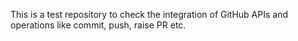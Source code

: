 This is a test repository to check the integration of GitHub APIs and operations like commit, push, raise PR etc.